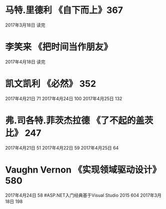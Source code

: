 # 马特.里德利  《自下而上》367
2017年3月18日  读完
# 李笑来 《把时间当作朋友》
2017年4月18日  读完
# 凯文凯利  《必然》  352
2017年4月21日  71
2017年4月24日  100
2017年4月25日  132
# 弗.司各特.菲茨杰拉德 《了不起的盖茨比》 247
2017年4月21日  51
2017年4月22日  59
2017年4月25日  64
# Vaughn Vernon 《实现领域驱动设计》  580
2017年4月24日  58
#ASP.NET入门经典基于Visual Studio 2015  604
2017年3月18日  198
